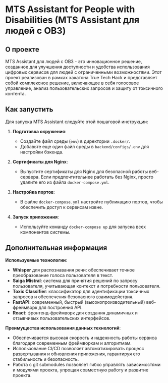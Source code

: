 # MTS Assistant for People with Disabilities (MTS Assistant для людей с ОВЗ)

## О проекте

MTS Assistant для людей с ОВЗ - это инновационное решение, созданное для улучшения доступности и удобства использования цифровых сервисов для людей с ограниченными возможностями. Этот проект реализован в рамках хакатона True Tech Hack и представляет собой комплексное решение, включающее в себя голосовое управление, анализ пользовательских запросов и защиту от токсичного контента.

## Как запустить

Для запуска MTS Assistant следуйте этой пошаговой инструкции:

1. **Подготовка окружения**:
   - Создайте файл среды (`env`) в директории `.docker/`.
   - Добавьте еще один файл среды в `backend/configs/.env` для настройки бэкенда.

2. **Сертификаты для Nginx**:
   - Выпустите сертификаты для Nginx для безопасной работы веб-сервера. Если предпочтительнее работать без Nginx, просто удалите его из файла `docker-compose.yml`.

3. **Настройка портов**:
   - В файле `docker-compose.yml` настройте публикацию портов, чтобы обеспечить доступ к сервисам извне.

4. **Запуск приложения**:
   - Используйте команду `docker-compose up` для запуска всех компонентов системы.

## Дополнительная информация

**Используемые технологии**:

- **Whisper** для распознавания речи: обеспечивает точное преобразование голоса пользователя в текст.
- **Saiga Mistral**: система для принятия решений по запросу пользователя, учитывающая контекст и потребности пользователя.
- **Toxic Classifier**: классификатор для идентификации токсичных запросов и обеспечения безопасного взаимодействия.
- **FastAPI**: современный, быстрый (высокопроизводительный) веб-фреймворк для построения API.
- **React**: фронтенд-фреймворк для создания динамичных и отзывчивых пользовательских интерфейсов.

**Преимущества использования данных технологий**:

- Обеспечивается высокая скорость и надежность работы сервиса благодаря современным фреймворкам и алгоритмам.
- Использование CI/CD позволяет автоматизировать процесс развертывания и обновления приложения, гарантируя его стабильность и безопасность.
- Работа с git submodules позволяет гибко управлять зависимостями и модулями проекта, упрощая совместную работу и развитие проекта.